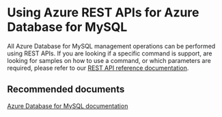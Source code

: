 <properties
	pageTitle="Design, Development, and APIs for MySQL - REST"
	description="Design, Development, and APIs for MySQL - REST"
	service="microsoft.dbformysql"
	resource="servers"
	authors="jan-eng"
    ms.author="janeng"
	displayOrder="14"
	selfHelpType="resource"
	supportTopicIds="32628405"
	resourceTags="servers, databases"
	productPesIds="16221"
	cloudEnvironments="public"
	articleId="ca82de65-ca70-412e-ab11-2c42823176da"
/>

# Using Azure REST APIs for Azure Database for MySQL

All Azure Database for MySQL management operations can be performed using REST APIs. If you are looking if a specific command is support, are looking for samples on how to use a command, or which parameters are required, please refer to our [REST API reference documentation](https://docs.microsoft.com/rest/api/mysql/).

## **Recommended documents**

[Azure Database for MySQL documentation](https://docs.microsoft.com/azure/mysql/)
